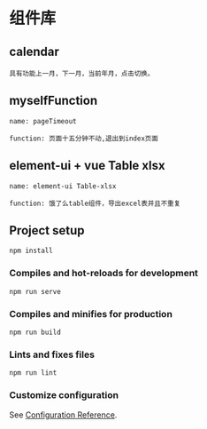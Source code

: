 # 组件库

## calendar
```
具有功能上一月，下一月，当前年月，点击切换。
```
## myselfFunction
```
name: pageTimeout

function: 页面十五分钟不动,退出到index页面
```

## element-ui + vue Table xlsx
```
name: element-ui Table-xlsx

function: 饿了么table组件，导出excel表并且不重复
```

## Project setup
```
npm install
```

### Compiles and hot-reloads for development
```
npm run serve
```

### Compiles and minifies for production
```
npm run build
```

### Lints and fixes files
```
npm run lint
```

### Customize configuration
See [Configuration Reference](https://cli.vuejs.org/config/).
